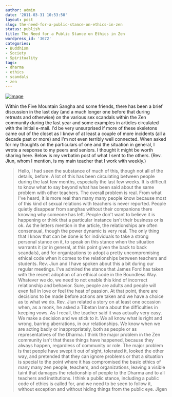 ```yaml
---
author: admin
date: '2011-03-31 10:53:50'
layout: post
slug: the-need-for-a-public-stance-on-ethics-in-zen
status: publish
title: The Need for a Public Stance on Ethics in Zen
wordpress_id: '3672'
categories:
- Buddhism
- Society
- Spirituality
tags:
- dharma
- ethics
- scandals
- zen
---
```


[![image](http://farm6.static.flickr.com/5291/5483918460_b8d384778f.jpg)](http://www.flickr.com/photos/albill/5483918460/ "Untitled by albill, on Flickr")

Within the Five Mountain Sangha and some friends, there has been a brief
discussion in the last day (and a much longer one before that during
retreats and otherwise) on the various sex scandals within the Zen
community during the last year and some examples in articles circulated
with the initial e-mail. I'd be very unsurprised if more of these
skeletons came out of the closet as I know of at least a couple of more
incidents (all a decade past or more) and I'm not even terribly well
connected. When asked for my thoughts on the particulars of one and the
situation in general, I wrote a response to my peers and seniors. I
thought it might be worth sharing here. Below is my verbatim post of
what I sent to the others. (Rev. Jiun, whom I mention, is my main
teacher that I work with weekly.)

> Hello, I had seen the substance of much of this, though not all of the
> details, before. A lot of this has been circulating between people
> during the last few months, especially the last few weeks. It is
> difficult to know what to say beyond what has been said about the same
> problem with other teachers. The overall problem is real. From what
> I've heard, it is more real than many many people know because most of
> this kind of sexual relations with teachers is never reported. People
> quietly disappear from sanghas without their companions there knowing
> why someone has left. People don't want to believe it is happening or
> think that a particular instance isn't their business or is ok. As the
> letters mention in the article, the relationships are often
> consensual, though the power dynamic is very real. The only thing that
> I know that can be done is for individuals to take a strong personal
> stance on it, to speak on this stance when the situation warrants it
> (or in general, at this point given the back to back scandals), and
> for organizations to adopt a pretty uncompromising ethical code when
> it comes to the relationships between teachers and students. Rev. Jiun
> and I have spoken about this a bit during our regular meetings. I've
> admired the stance that James Ford has taken with the recent adoption
> of an ethical code in the Boundless Way. Whatever we do, we need to
> not enable this kind of incorrect relationship and behavior. Sure,
> people are adults and people will even fall in love or feel the heat
> of passion. At that point, there are decisions to be made before
> actions are taken and we have a choice as to what we do. Rev. Jiun
> related a story on at least one occasion when, as a monk, he asked a
> Tibetan lama about the difficulties in keeping vows. As I recall, the
> teacher said it was actually very easy. We make a decision and we
> stick to it. We all know what is right and wrong, barring aberrations,
> in our relationships. We know when we are acting badly or
> inappropriately, both as people or as representatives of the Dharma. I
> think the major problem in the Zen community isn't that these things
> have happened, because they always happen, regardless of community or
> role. The major problem is that people have swept it out of sight,
> tolerated it, looked the other way, and pretended that they can ignore
> problems or that a situation is special to the point where it has
> compromised the basic ethics of many many zen people, teachers, and
> organizations, leaving a visible taint that damages the relationship
> of people to the Dharma and to all teachers and institutions. I think
> a public stance, including a public code of ethics is called for, and
> we need to be seen to follow it, without exception and without hiding
> things from the public eye. Jigen
